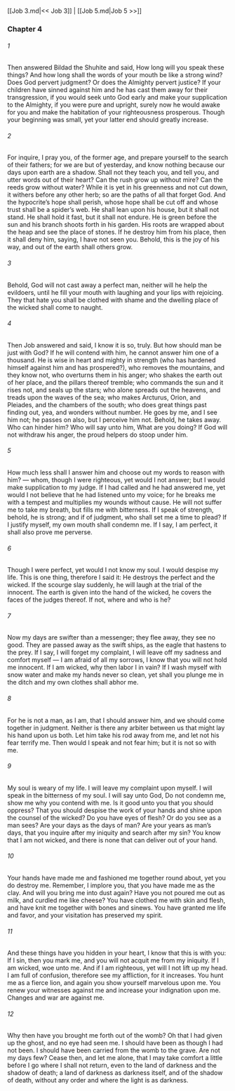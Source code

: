 [[Job 3.md|<< Job 3]]  |  [[Job 5.md|Job 5 >>]]

### Chapter 4
###### 1
Then answered Bildad the Shuhite and said, How long will you speak these things? And how long shall the words of your mouth be like a strong wind? Does God pervert judgment? Or does the Almighty pervert justice? If your children have sinned against him and he has cast them away for their transgression, if you would seek unto God early and make your supplication to the Almighty, if you were pure and upright, surely now he would awake for you and make the habitation of your righteousness prosperous. Though your beginning was small, yet your latter end should greatly increase.

###### 2
For inquire, I pray you, of the former age, and prepare yourself to the search of their fathers; for we are but of yesterday, and know nothing because our days upon earth are a shadow. Shall not they teach you, and tell you, and utter words out of their heart? Can the rush grow up without mire? Can the reeds grow without water? While it is yet in his greenness and not cut down, it withers before any other herb; so are the paths of all that forget God. And the hypocrite’s hope shall perish, whose hope shall be cut off and whose trust shall be a spider’s web. He shall lean upon his house, but it shall not stand. He shall hold it fast, but it shall not endure. He is green before the sun and his branch shoots forth in his garden. His roots are wrapped about the heap and see the place of stones. If he destroy him from his place, then it shall deny him, saying, I have not seen you. Behold, this is the joy of his way, and out of the earth shall others grow.

###### 3
Behold, God will not cast away a perfect man, neither will he help the evildoers, until he fill your mouth with laughing and your lips with rejoicing. They that hate you shall be clothed with shame and the dwelling place of the wicked shall come to naught.

###### 4
Then Job answered and said, I know it is so, truly. But how should man be just with God? If he will contend with him, he cannot answer him one of a thousand. He is wise in heart and mighty in strength (who has hardened himself against him and has prospered?), who removes the mountains, and they know not, who overturns them in his anger; who shakes the earth out of her place, and the pillars thereof tremble; who commands the sun and it rises not, and seals up the stars; who alone spreads out the heavens, and treads upon the waves of the sea; who makes Arcturus, Orion, and Pleiades, and the chambers of the south; who does great things past finding out, yea, and wonders without number. He goes by me, and I see him not; he passes on also, but I perceive him not. Behold, he takes away. Who can hinder him? Who will say unto him, What are you doing? If God will not withdraw his anger, the proud helpers do stoop under him.

###### 5
How much less shall I answer him and choose out my words to reason with him? — whom, though I were righteous, yet would I not answer; but I would make supplication to my judge. If I had called and he had answered me, yet would I not believe that he had listened unto my voice; for he breaks me with a tempest and multiplies my wounds without cause. He will not suffer me to take my breath, but fills me with bitterness. If I speak of strength, behold, he is strong; and if of judgment, who shall set me a time to plead? If I justify myself, my own mouth shall condemn me. If I say, I am perfect, it shall also prove me perverse.

###### 6
Though I were perfect, yet would I not know my soul. I would despise my life. This is one thing, therefore I said it: He destroys the perfect and the wicked. If the scourge slay suddenly, he will laugh at the trial of the innocent. The earth is given into the hand of the wicked, he covers the faces of the judges thereof. If not, where and who is he?

###### 7
Now my days are swifter than a messenger; they flee away, they see no good. They are passed away as the swift ships, as the eagle that hastens to the prey. If I say, I will forget my complaint, I will leave off my sadness and comfort myself — I am afraid of all my sorrows, I know that you will not hold me innocent. If I am wicked, why then labor I in vain? If I wash myself with snow water and make my hands never so clean, yet shall you plunge me in the ditch and my own clothes shall abhor me.

###### 8
For he is not a man, as I am, that I should answer him, and we should come together in judgment. Neither is there any arbiter between us that might lay his hand upon us both. Let him take his rod away from me, and let not his fear terrify me. Then would I speak and not fear him; but it is not so with me.

###### 9
My soul is weary of my life. I will leave my complaint upon myself. I will speak in the bitterness of my soul. I will say unto God, Do not condemn me, show me why you contend with me. Is it good unto you that you should oppress? That you should despise the work of your hands and shine upon the counsel of the wicked? Do you have eyes of flesh? Or do you see as a man sees? Are your days as the days of man? Are your years as man’s days, that you inquire after my iniquity and search after my sin? You know that I am not wicked, and there is none that can deliver out of your hand.

###### 10
Your hands have made me and fashioned me together round about, yet you do destroy me. Remember, I implore you, that you have made me as the clay. And will you bring me into dust again? Have you not poured me out as milk, and curdled me like cheese? You have clothed me with skin and flesh, and have knit me together with bones and sinews. You have granted me life and favor, and your visitation has preserved my spirit.

###### 11
And these things have you hidden in your heart, I know that this is with you: If I sin, then you mark me, and you will not acquit me from my iniquity. If I am wicked, woe unto me. And if I am righteous, yet will I not lift up my head. I am full of confusion, therefore see my affliction, for it increases. You hunt me as a fierce lion, and again you show yourself marvelous upon me. You renew your witnesses against me and increase your indignation upon me. Changes and war are against me.

###### 12
Why then have you brought me forth out of the womb? Oh that I had given up the ghost, and no eye had seen me. I should have been as though I had not been. I should have been carried from the womb to the grave. Are not my days few? Cease then, and let me alone, that I may take comfort a little before I go where I shall not return, even to the land of darkness and the shadow of death; a land of darkness as darkness itself, and of the shadow of death, without any order and where the light is as darkness.